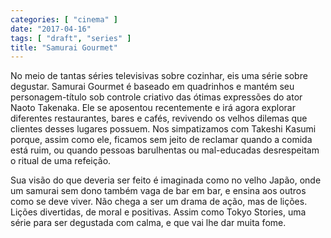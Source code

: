 ```yaml
---
categories: [ "cinema" ]
date: "2017-04-16"
tags: [ "draft", "series" ]
title: "Samurai Gourmet"
---
```

No meio de tantas séries televisivas sobre cozinhar, eis uma série
sobre degustar. Samurai Gourmet é baseado em quadrinhos e mantém seu
personagem-título sob controle criativo das ótimas expressões do
ator Naoto Takenaka. Ele se aposentou recentemente e irá agora explorar
diferentes restaurantes, bares e cafés, revivendo os velhos dilemas que
clientes desses lugares possuem. Nos simpatizamos com Takeshi Kasumi
porque, assim como ele, ficamos sem jeito de reclamar quando a comida
está ruim, ou quando pessoas barulhentas ou mal-educadas desrespeitam
o ritual de uma refeição.

Sua visão do que deveria ser feito é imaginada como no velho Japão,
onde um samurai sem dono também vaga de bar em bar, e ensina aos
outros como se deve viver. Não chega a ser um drama de ação, mas de
lições. Lições divertidas, de moral e positivas. Assim como Tokyo
Stories, uma série para ser degustada com calma, e que vai lhe dar
muita fome.
